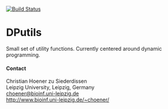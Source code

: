 [![Build Status](https://travis-ci.org/choener/DPutils.svg?branch=master)](https://travis-ci.org/choener/DPutils)

# DPutils

Small set of utility functions. Currently centered around dynamic programming.


#### Contact

Christian Hoener zu Siederdissen  
Leipzig University, Leipzig, Germany  
choener@bioinf.uni-leipzig.de  
http://www.bioinf.uni-leipzig.de/~choener/  

